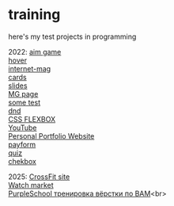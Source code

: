 # training
here's my test projects in programming

2022:
[aim game](https://codepen.io/p1lus/full/wvmLpRq)<br>
[hover](https://codepen.io/p1lus/full/eYMoPYY)<br>
[internet-mag](https://fascinating-mandazi-77a0b5.netlify.app/)<br>
[cards](https://codepen.io/p1lus/full/yLKGGOm)<br>
[slides](https://codepen.io/p1lus/full/YzagPGZ)<br>
[MG page](https://zingy-squirrel-67673c.netlify.app/)<br>
[some test](https://rococo-centaur-710544.netlify.app/index.html)<br>
[dnd](https://codepen.io/p1lus/full/WNzPzJM)<br>
[CSS FLEXBOX](https://splendorous-puppy-d5f491.netlify.app/)<br>
[YouTube](https://capable-figolla-e0d83e.netlify.app/)<br>
[Personal Portfolio Website](https://whimsical-sprinkles-e2d329.netlify.app/)<br>
[payform](https://astounding-marzipan-625233.netlify.app/)<br>
[quiz](https://storied-moxie-b1ddb9.netlify.app/)<br>
[chekbox](https://euphonious-meerkat-cbca71.netlify.app/)<br>

2025:
[CrossFit site](https://melodic-bonbon-61cdc2.netlify.app/)<br>
[Watch market](https://effervescent-queijadas-4c9841.netlify.app/)<br>
[PurpleSchool тренировка вёрстки по BAM]([https://euphonious-meerkat-cbca71.netlify.app/](https://d9d9deema.github.io/purple-BAM/))<br>
